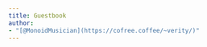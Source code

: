 ```yaml
---
title: Guestbook
author:
- "[@MonoidMusician](https://cofree.coffee/~verity/)"
---
```




<!--<script type="text/javascript" src="https://latest.cactus.chat/cactus.js"></script>-->
<link rel="stylesheet" href="styles/cactus.css" type="text/css">
<div id="comment-section"></div>
<script>
/*
initComments({
  node: document.getElementById("comment-section"),
  defaultHomeserverUrl: "",
  //serverName: "",
  //siteName: "",
  //commentSectionId: "",
  guestPostingEnabled: false
})
*/
</script>
